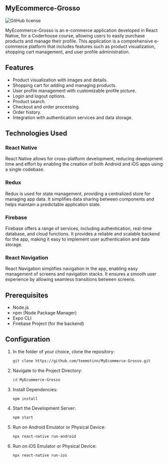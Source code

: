 ## MyEcommerce-Grosso

![GitHub license](https://img.shields.io/badge/license-MIT-blue.svg)

MyEcommerce-Grosso is an e-commerce application developed in React Native, for a Coderhouse course, allowing users to easily purchase products and manage their profile. This application is a comprehensive e-commerce platform that includes features such as product visualization, shopping cart management, and user profile administration.

## Features

- Product visualization with images and details.
- Shopping cart for adding and managing products.
- User profile management with customizable profile picture.
- Login and logout options.
- Product search.
- Checkout and order processing.
- Order history.
- Integration with authentication services and data storage.

## Technologies Used

### React Native
React Native allows for cross-platform development, reducing development time and effort by enabling the creation of both Android and iOS apps using a single codebase.

### Redux
Redux is used for state management, providing a centralized store for managing app data. It simplifies data sharing between components and helps maintain a predictable application state.

### Firebase
Firebase offers a range of services, including authentication, real-time database, and cloud functions. It provides a reliable and scalable backend for the app, making it easy to implement user authentication and data storage.

### React Navigation
React Navigation simplifies navigation in the app, enabling easy management of screens and navigation stacks. It ensures a smooth user experience by allowing seamless transitions between screens.

## Prerequisites

- Node.js
- npm (Node Package Manager)
- Expo CLI
- Firebase Project (for the backend)

## Configuration

1. In the folder of your choice, clone the repository:

   ```bash
   git clone https://github.com/teemotinn/MyEcommerce-Grosso.git

2. Navigate to the Project Directory: 
   ```bash
   cd MyEcommerce-Grosso

3. Install Dependencies: 
   ```bash
   npm install

4. Start the Development Server: 
   ```bash
   npm start

5. Run on Android Emulator or Physical Device:
   ```bash
   npx react-native run-android

6. Run on iOS Emulator or Physical Device:
   ```bash
   npx react-native run-ios
